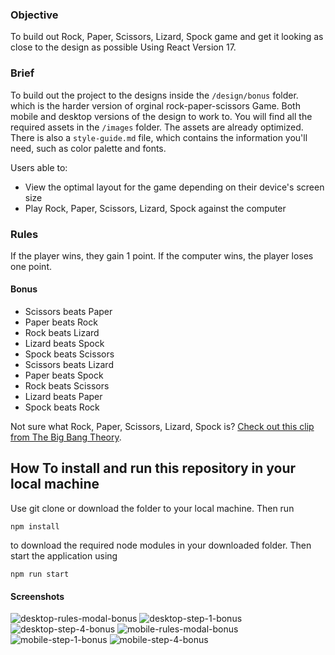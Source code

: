 ### Objective

To build out Rock, Paper, Scissors, Lizard, Spock  game and get it looking as close to the design as possible Using React Version 17.

### Brief

To build out the project to the designs inside the `/design/bonus` folder. which is the harder version of orginal rock-paper-scissors Game. Both mobile and desktop versions of the design to work to. You will find all the required assets in the `/images` folder. The assets are already optimized. There is also a `style-guide.md` file, which contains the information you'll need, such as color palette and fonts.

Users able to:

-   View the optimal layout for the game depending on their device's screen size
-   Play Rock, Paper, Scissors, Lizard, Spock against the computer

### Rules

If the player wins, they gain 1 point. If the computer wins, the player loses one point.

#### Bonus

-   Scissors beats Paper
-   Paper beats Rock
-   Rock beats Lizard
-   Lizard beats Spock
-   Spock beats Scissors
-   Scissors beats Lizard
-   Paper beats Spock
-   Rock beats Scissors
-   Lizard beats Paper
-   Spock beats Rock

Not sure what Rock, Paper, Scissors, Lizard, Spock is? [Check out this clip from The Big Bang Theory](https://www.youtube.com/watch?v=iSHPVCBsnLw).

## How To install and run this repository in your local machine

Use git clone or download the folder to your local machine. Then run 

    npm install 

to download the required node modules in your downloaded folder. Then start the application using
	
    npm run start 
    
#### Screenshots

![desktop-rules-modal-bonus](https://user-images.githubusercontent.com/18134459/116509851-98d2ec80-a8e1-11eb-8ec0-83ae66547e5e.jpg)
![desktop-step-1-bonus](https://user-images.githubusercontent.com/18134459/116509854-9a041980-a8e1-11eb-8dce-1b2312a7f122.jpg)
![desktop-step-4-bonus](https://user-images.githubusercontent.com/18134459/116509855-9a9cb000-a8e1-11eb-94d4-5be4149f097a.jpg)
![mobile-rules-modal-bonus](https://user-images.githubusercontent.com/18134459/116509856-9b354680-a8e1-11eb-9355-97008d452967.jpg)
![mobile-step-1-bonus](https://user-images.githubusercontent.com/18134459/116509857-9b354680-a8e1-11eb-9fc8-54bcb3371d71.jpg)
![mobile-step-4-bonus](https://user-images.githubusercontent.com/18134459/116509858-9bcddd00-a8e1-11eb-8b08-12a97b12673b.jpg)
